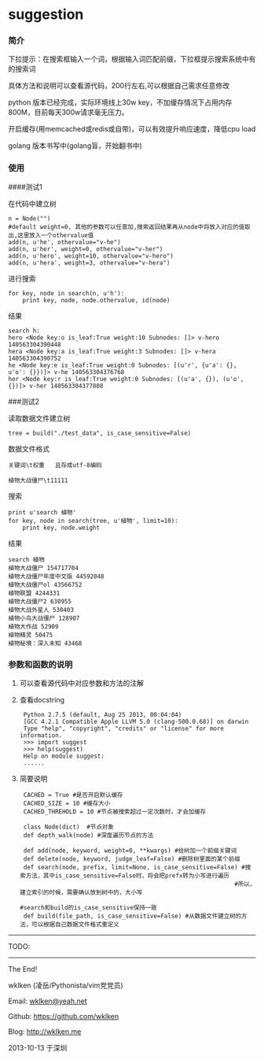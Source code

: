 suggestion
==========

### 简介

下拉提示：在搜索框输入一个词，根据输入词匹配前缀，下拉框提示搜索系统中有的搜索词

具体方法和说明可以查看源代码，200行左右,可以根据自己需求任意修改

python 版本已经完成，实际环境线上30w key，不加缓存情况下占用内存800M，目前每天300w请求毫无压力。

开启缓存(用memcached或redis或自带)，可以有效提升响应速度，降低cpu load

golang 版本书写中(golang盲，开始翻书中)

### 使用

####测试1

在代码中建立树

    n = Node("")
    #default weight=0, 其他的参数可以任意加,搜索返回结果再从node中将放入对应的值取出,这里放入一个othervalue值
    add(n, u'he', othervalue="v-he")
    add(n, u'her', weight=0, othervalue="v-her")
    add(n, u'hero', weight=10, othervalue="v-hero")
    add(n, u'hera', weight=3, othervalue="v-hera")

进行搜索

    for key, node in search(n, u'h'):
        print key, node, node.othervalue, id(node)

结果

    search h:
    hero <Node key:o is_leaf:True weight:10 Subnodes: []> v-hero 140563304390448
    hera <Node key:a is_leaf:True weight:3 Subnodes: []> v-hera 140563304390752
    he <Node key:e is_leaf:True weight:0 Subnodes: [(u'r', {u'a': {}, u'o': {}})]> v-he 140563304376768
    her <Node key:r is_leaf:True weight:0 Subnodes: [(u'a', {}), (u'o', {})]> v-her 140563304377808

###测试2

读取数据文件建立树

    tree = build("./test_data", is_case_sensitive=False)

数据文件格式

    关键词\t权重   且存成utf-8编码

    植物大战僵尸\t11111

搜索

    print u'search 植物'
    for key, node in search(tree, u'植物', limit=10):
        print key, node.weight

结果

    search 植物
    植物大战僵尸 154717704
    植物大战僵尸年度中文版 44592048
    植物大战僵尸ol 43566752
    植物联盟 4244331
    植物大战僵尸2 630955
    植物大战外星人 530403
    植物小鸟大战僵尸 128907
    植物大作战 52909
    植物精灵 50475
    植物秘境：深入未知 43468

### 参数和函数的说明

1. 可以查看源代码中对应参数和方法的注解

2. 查看docstring

        Python 2.7.5 (default, Aug 25 2013, 00:04:04)
        [GCC 4.2.1 Compatible Apple LLVM 5.0 (clang-500.0.68)] on darwin
        Type "help", "copyright", "credits" or "license" for more information.
        >>> import suggest
        >>> help(suggest)
        Help on module suggest:
        ......

3. 简要说明

        CACHED = True #是否开启默认缓存
        CACHED_SIZE = 10 #缓存大小
        CACHED_THREHOLD = 10 #节点被搜索超过一定次数时，才会加缓存

        class Node(dict)  #节点对象
        def depth_walk(node) #深度遍历节点的方法

        def add(node, keyword, weight=0, **kwargs) #给树加一个前缀关键词
        def delete(node, keyword, judge_leaf=False) #删除树里面的某个前缀
        def search(node, prefix, limit=None, is_case_sensitive=False) #搜索方法，其中is_case_sensitive=False时，将会把prefx转为小写进行遍历
                                                                    #所以，建立索引的时候，需要确认放到树中的，大小写
                                                                    #search和build的is_case_sensitive保持一致
        def build(file_path, is_case_sensitive=False) #从数据文件建立树的方法，可以根据自己数据文件格式重定义


--------

TODO:


--------

The End!

wklken (凌岳/Pythonista/vim党党员)

Email: wklken@yeah.net

Github: https://github.com/wklken

Blog: http://wklken.me

2013-10-13 于深圳


